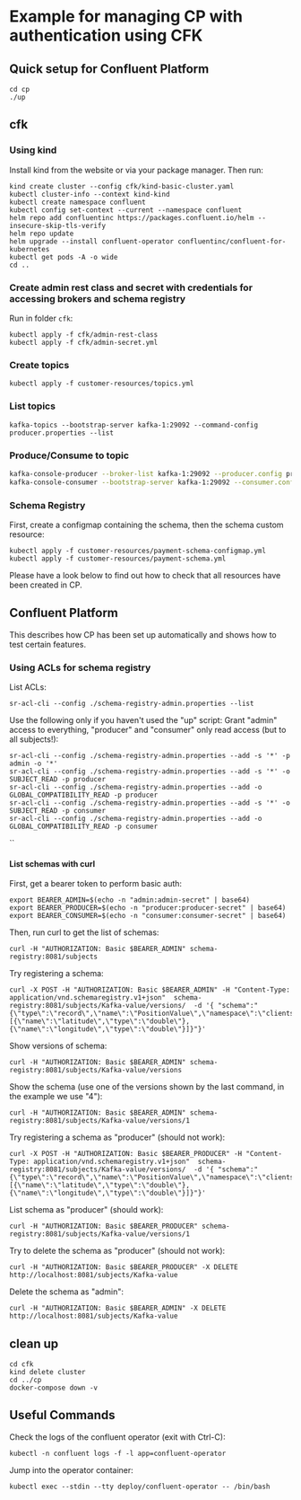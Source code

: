 
# Example for managing CP with authentication using CFK

## Quick setup for Confluent Platform
```shell
cd cp
./up
```

## cfk

### Using kind

Install kind from the website or via your package manager. Then run:

```shell
kind create cluster --config cfk/kind-basic-cluster.yaml
kubectl cluster-info --context kind-kind
kubectl create namespace confluent
kubectl config set-context --current --namespace confluent
helm repo add confluentinc https://packages.confluent.io/helm --insecure-skip-tls-verify
helm repo update
helm upgrade --install confluent-operator confluentinc/confluent-for-kubernetes
kubectl get pods -A -o wide
cd ..
```

### Create admin rest class and secret with credentials for accessing brokers and schema registry

Run in folder `cfk`:

```shell
kubectl apply -f cfk/admin-rest-class
kubectl apply -f cfk/admin-secret.yml
```

### Create topics

```shell
kubectl apply -f customer-resources/topics.yml
```

### List topics

```shell
kafka-topics --bootstrap-server kafka-1:29092 --command-config producer.properties --list
```

### Produce/Consume to topic

```bash
kafka-console-producer --broker-list kafka-1:29092 --producer.config producer.properties --topic demo-topic-1
kafka-console-consumer --bootstrap-server kafka-1:29092 --consumer.config consumer.properties --topic demo-topic-1 --from-beginning
```

### Schema Registry

First, create a configmap containing the schema, then the schema custom resource:

```shell
kubectl apply -f customer-resources/payment-schema-configmap.yml
kubectl apply -f customer-resources/payment-schema.yml
```

Please have a look below to find out how to check that all resources have been created in CP.

## Confluent Platform

This describes how CP has been set up automatically and shows how to test certain features.
### Using ACLs for schema registry

List ACLs:

```shell
sr-acl-cli --config ./schema-registry-admin.properties --list
```

Use the following only if you haven't used the "up" script:
Grant "admin" access to everything, "producer" and "consumer" only read access (but to all subjects!):

```shell
sr-acl-cli --config ./schema-registry-admin.properties --add -s '*' -p admin -o '*'
sr-acl-cli --config ./schema-registry-admin.properties --add -s '*' -o SUBJECT_READ -p producer
sr-acl-cli --config ./schema-registry-admin.properties --add -o GLOBAL_COMPATIBILITY_READ -p producer
sr-acl-cli --config ./schema-registry-admin.properties --add -s '*' -o SUBJECT_READ -p consumer
sr-acl-cli --config ./schema-registry-admin.properties --add -o GLOBAL_COMPATIBILITY_READ -p consumer
```

``
#### List schemas with curl

First, get a bearer token to perform basic auth:

```shell
export BEARER_ADMIN=$(echo -n "admin:admin-secret" | base64)
export BEARER_PRODUCER=$(echo -n "producer:producer-secret" | base64)
export BEARER_CONSUMER=$(echo -n "consumer:consumer-secret" | base64)
```

Then, run curl to get the list of schemas:

```shell
curl -H "AUTHORIZATION: Basic $BEARER_ADMIN" schema-registry:8081/subjects
```

Try registering a schema:

```shell
curl -X POST -H "AUTHORIZATION: Basic $BEARER_ADMIN" -H "Content-Type: application/vnd.schemaregistry.v1+json"  schema-registry:8081/subjects/Kafka-value/versions/  -d '{ "schema":"{\"type\":\"record\",\"name\":\"PositionValue\",\"namespace\":\"clients.avro\",\"fields\":[{\"name\":\"latitude\",\"type\":\"double\"},{\"name\":\"longitude\",\"type\":\"double\"}]}"}'
```

Show versions of schema:

```shell
curl -H "AUTHORIZATION: Basic $BEARER_ADMIN" schema-registry:8081/subjects/Kafka-value/versions
```

Show the schema (use one of the versions shown by the last command, in the example we use "4"):

```shell
curl -H "AUTHORIZATION: Basic $BEARER_ADMIN" schema-registry:8081/subjects/Kafka-value/versions/1
```

Try registering a schema as "producer" (should not work):

```shell
curl -X POST -H "AUTHORIZATION: Basic $BEARER_PRODUCER" -H "Content-Type: application/vnd.schemaregistry.v1+json"  schema-registry:8081/subjects/Kafka-value/versions/  -d '{ "schema":"{\"type\":\"record\",\"name\":\"PositionValue\",\"namespace\":\"clients.avro\",\"fields\":[{\"name\":\"latitude\",\"type\":\"double\"},{\"name\":\"longitude\",\"type\":\"double\"}]}"}'
```

List schema as "producer" (should work):

```shell
curl -H "AUTHORIZATION: Basic $BEARER_PRODUCER" schema-registry:8081/subjects/Kafka-value/versions/1
```

Try to delete the schema as "producer" (should not work):

```shell
curl -H "AUTHORIZATION: Basic $BEARER_PRODUCER" -X DELETE http://localhost:8081/subjects/Kafka-value
```



Delete the schema as "admin":

```shell
curl -H "AUTHORIZATION: Basic $BEARER_ADMIN" -X DELETE http://localhost:8081/subjects/Kafka-value
```

## clean up

```shell
cd cfk
kind delete cluster
cd ../cp
docker-compose down -v
```

## Useful Commands
Check the logs of the confluent operator (exit with Ctrl-C):

```shell
kubectl -n confluent logs -f -l app=confluent-operator
```

Jump into the operator container:

```shell
kubectl exec --stdin --tty deploy/confluent-operator -- /bin/bash
```
